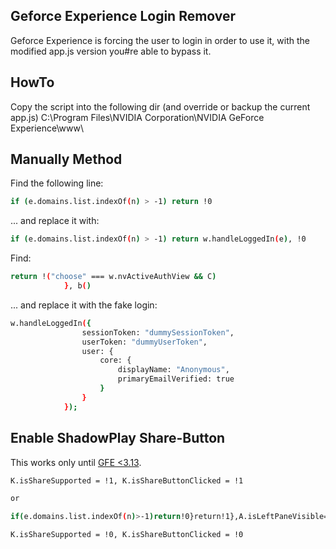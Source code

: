 Geforce Experience Login Remover
---------------------------------

Geforce Experience is forcing  the user to login in order to use it, with the modified app.js version you#re able to bypass it.



HowTo
-----

Copy the script into the following dir (and override or backup the current app.js) C:\Program Files\NVIDIA Corporation\NVIDIA GeForce Experience\www\


Manually Method
---------------

Find the following line:
```bash
if (e.domains.list.indexOf(n) > -1) return !0
```

... and replace it with:
```bash
if (e.domains.list.indexOf(n) > -1) return w.handleLoggedIn(e), !0
```


Find:
```bash
return !("choose" === w.nvActiveAuthView && C)
            }, b()
```


... and replace it with the fake login:
```bash
w.handleLoggedIn({
                sessionToken: "dummySessionToken",
                userToken: "dummyUserToken",
                user: {
                    core: {
                        displayName: "Anonymous",
                        primaryEmailVerified: true
                    }
                }
            });
```


Enable ShadowPlay Share-Button
-------------------------------

This works only until [GFE <3.13](https://www.filehorse.com/download-nvidia-geforce-experience/34291/).

```bash
K.isShareSupported = !1, K.isShareButtonClicked = !1

or

if(e.domains.list.indexOf(n)>-1)return!0}return!1},A.isLeftPaneVisible=function(){return!("choose"===A.nvActiveAuthView&&T)},E()
```


```bash
K.isShareSupported = !0, K.isShareButtonClicked = !0
```
